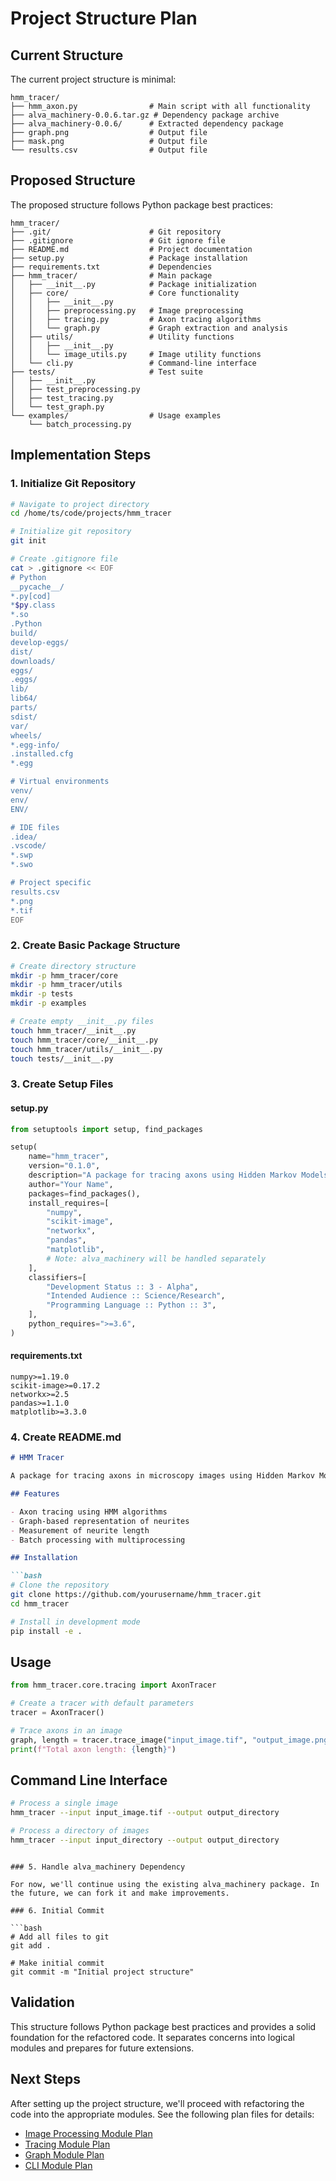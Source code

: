 # Project Structure Plan

## Current Structure

The current project structure is minimal:

```
hmm_tracer/
├── hmm_axon.py                # Main script with all functionality
├── alva_machinery-0.0.6.tar.gz # Dependency package archive
├── alva_machinery-0.0.6/      # Extracted dependency package
├── graph.png                  # Output file
├── mask.png                   # Output file
└── results.csv                # Output file
```

## Proposed Structure

The proposed structure follows Python package best practices:

```
hmm_tracer/
├── .git/                      # Git repository
├── .gitignore                 # Git ignore file
├── README.md                  # Project documentation
├── setup.py                   # Package installation
├── requirements.txt           # Dependencies
├── hmm_tracer/                # Main package
│   ├── __init__.py            # Package initialization
│   ├── core/                  # Core functionality
│   │   ├── __init__.py
│   │   ├── preprocessing.py   # Image preprocessing
│   │   ├── tracing.py         # Axon tracing algorithms
│   │   └── graph.py           # Graph extraction and analysis
│   ├── utils/                 # Utility functions
│   │   ├── __init__.py
│   │   └── image_utils.py     # Image utility functions
│   └── cli.py                 # Command-line interface
├── tests/                     # Test suite
│   ├── __init__.py
│   ├── test_preprocessing.py
│   ├── test_tracing.py
│   └── test_graph.py
└── examples/                  # Usage examples
    └── batch_processing.py
```

## Implementation Steps

### 1. Initialize Git Repository

```bash
# Navigate to project directory
cd /home/ts/code/projects/hmm_tracer

# Initialize git repository
git init

# Create .gitignore file
cat > .gitignore << EOF
# Python
__pycache__/
*.py[cod]
*$py.class
*.so
.Python
build/
develop-eggs/
dist/
downloads/
eggs/
.eggs/
lib/
lib64/
parts/
sdist/
var/
wheels/
*.egg-info/
.installed.cfg
*.egg

# Virtual environments
venv/
env/
ENV/

# IDE files
.idea/
.vscode/
*.swp
*.swo

# Project specific
results.csv
*.png
*.tif
EOF
```

### 2. Create Basic Package Structure

```bash
# Create directory structure
mkdir -p hmm_tracer/core
mkdir -p hmm_tracer/utils
mkdir -p tests
mkdir -p examples

# Create empty __init__.py files
touch hmm_tracer/__init__.py
touch hmm_tracer/core/__init__.py
touch hmm_tracer/utils/__init__.py
touch tests/__init__.py
```

### 3. Create Setup Files

#### setup.py

```python
from setuptools import setup, find_packages

setup(
    name="hmm_tracer",
    version="0.1.0",
    description="A package for tracing axons using Hidden Markov Models",
    author="Your Name",
    packages=find_packages(),
    install_requires=[
        "numpy",
        "scikit-image",
        "networkx",
        "pandas",
        "matplotlib",
        # Note: alva_machinery will be handled separately
    ],
    classifiers=[
        "Development Status :: 3 - Alpha",
        "Intended Audience :: Science/Research",
        "Programming Language :: Python :: 3",
    ],
    python_requires=">=3.6",
)
```

#### requirements.txt

```
numpy>=1.19.0
scikit-image>=0.17.2
networkx>=2.5
pandas>=1.1.0
matplotlib>=3.3.0
```

### 4. Create README.md

```markdown
# HMM Tracer

A package for tracing axons in microscopy images using Hidden Markov Models.

## Features

- Axon tracing using HMM algorithms
- Graph-based representation of neurites
- Measurement of neurite length
- Batch processing with multiprocessing

## Installation

```bash
# Clone the repository
git clone https://github.com/yourusername/hmm_tracer.git
cd hmm_tracer

# Install in development mode
pip install -e .
```

## Usage

```python
from hmm_tracer.core.tracing import AxonTracer

# Create a tracer with default parameters
tracer = AxonTracer()

# Trace axons in an image
graph, length = tracer.trace_image("input_image.tif", "output_image.png")
print(f"Total axon length: {length}")
```

## Command Line Interface

```bash
# Process a single image
hmm_tracer --input input_image.tif --output output_directory

# Process a directory of images
hmm_tracer --input input_directory --output output_directory
```
```

### 5. Handle alva_machinery Dependency

For now, we'll continue using the existing alva_machinery package. In the future, we can fork it and make improvements.

### 6. Initial Commit

```bash
# Add all files to git
git add .

# Make initial commit
git commit -m "Initial project structure"
```

## Validation

This structure follows Python package best practices and provides a solid foundation for the refactored code. It separates concerns into logical modules and prepares for future extensions.

## Next Steps

After setting up the project structure, we'll proceed with refactoring the code into the appropriate modules. See the following plan files for details:

- [Image Processing Module Plan](image_processing_module_plan.md)
- [Tracing Module Plan](tracing_module_plan.md)
- [Graph Module Plan](graph_module_plan.md)
- [CLI Module Plan](cli_module_plan.md)
